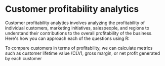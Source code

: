 # Customer profitability analytics
Customer profitability analytics involves analyzing the profitability of individual customers, marketing initiatives, salespeople, and regions to understand their contributions to the overall profitability of the business. Here's how you can approach each of the questions using R:

To compare customers in terms of profitability, we can calculate metrics such as customer lifetime value (CLV), gross margin, or net profit generated by each customer

